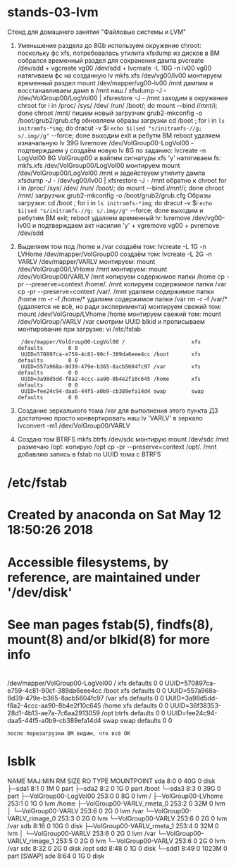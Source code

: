 # stands-03-lvm

Стенд для домашнего занятия "Файловые системы и LVM"

1. Уменьшение раздела до 8Gb
        используем окружение chroot:
        поскольку фс xfs, потребовалась утилита xfsdump
        из дисков в ВМ собрался временный раздел для сохранения дампа
        pvcreate /dev/sdd  +  vgcreate vg00 /dev/sdd  +  lvcreate -L 10G -n lv00 vg00
        натягиваем фс на созданную lv    mkfs.xfs /dev/vg00/lv00
        монтируем временный раздел mount /dev/mapper/vg00-lv00 /mnt
        дампим и восстанавливаем дамп в /mnt наш /     xfsdump -J - /dev/VolGroup00/LogVol00 | xfsrestore -J - /mnt
        заходим в окружение chroot
        for i in /proc/ /sys/ /dev/ /run/ /boot/; do mount --bind $i /mnt/$i; done
        chroot /mnt/
        пишем новый загрузчик  grub2-mkconfig -o /boot/grub2/grub.cfg
        обновляем образы загрузки cd /boot ; for i in `ls initramfs-*img`; do dracut -v $i `echo $i|sed "s/initramfs-//g; s/.img//g"` --force; done
        выходим exit и ребутм ВМ reboot
        удаляем изначальную lv 39G lvremove /dev/VolGroup00-LogVol00    - подтверждаем y
        создаём новую lv 8G по заданию: lvcreate -n LogVol00 8G VolGroup00 и вайпим сигнатуры xfs 'y'
        натягиваем fs: mkfs.xfs /dev/VolGroup00/LogVol00
        монтируем mount /dev/VolGroup00/LogVol00 /mnt и задействуем утилиту дампа xfsdump -J - /dev/vg00/lv00 | xfsrestore -J - /mnt
        обратно к chroot
        for i in /proc/ /sys/ /dev/ /run/ /boot/; do mount --bind $i /mnt/$i; done
        chroot /mnt/
        загрузчик grub2-mkconfig -o /boot/grub2/grub.cfg
        Образы загрузки: cd /boot ; for i in `ls initramfs-*img`; do dracut -v $i `echo $i|sed "s/initramfs-//g; s/.img//g"` --force; done
        выходим и ребутим ВМ exit; reboot
        удаляем временный lv: lvremove /dev/vg00-lv00 и подтверждаем акт насилия 'y' + vgremove vg00 + pvremove /dev/sdd
2. Выделяем том под /home и /var
        создаём том: lvcreate -L 1G -n LVHome /dev/mapper/VolGroup00
        создаём том: lvcreate -L 2G -n VARLV /dev/mapper/VARLV
        монтируем: mount /dev/VolGroup00/LVHome /mnt
        монтируем: mount /dev/VolGroup00/VARLV /mnt
        копируем содержимое папки /home   cp -pr --preserve=context /home/. /mnt
        копируем содержимое папки /var   cp -pr --preserve=context /var/. /mnt
        удаляем содержимое папки /home  rm -r -f /home/*
        удаляем содержимое папки /var  rm -r -f /var/* (удаляется не всё, но ради эксперимента)
        монтируем свежий том: mount /dev/VolGroup/LVhome /home
        монтируем свежий том: mount /dev/VolGroup/VARLV /var
        смотрим UUID blkid и прописываем монтирование при загрузке: vi /etc/fstab

        /dev/mapper/VolGroup00-LogVol00 /                     xfs     defaults        0 0
        UUID=570897ca-e759-4c81-90cf-389da6eee4cc /boot       xfs     defaults        0 0
        UUID=557a968a-8d39-479e-b365-8acb5604fc97 /var        xfs     defaults        0 0
        UUID=3a98d5dd-f8a2-4ccc-aa90-8b4e2f10c645 /home       xfs     defaults        0 0
        UUID=fee24c94-daa5-44f5-a0b9-cb389efa14d4 swap        swap    defaults        0 0
3. Создание зеркального тома /var
        для выполнения этого пункта ДЗ достаточно просто конвертировать наш lv 'VARLV' в зеркало
         lvconvert -m1 /dev/VolGroup00/VARLV
4. Создаю том BTRFS
	mkfs.btrfs /dev/sdc
	монтирую mount /dev/sdc /mnt
	размечаю /opt: копирую /opt   cp -pr --preserve=context /opt/. /mnt
	добавляю запись в fstab по UUID тома с BTRFS
	#
# /etc/fstab
# Created by anaconda on Sat May 12 18:50:26 2018
#
# Accessible filesystems, by reference, are maintained under '/dev/disk'
# See man pages fstab(5), findfs(8), mount(8) and/or blkid(8) for more info
#
/dev/mapper/VolGroup00-LogVol00 /                     xfs     defaults        0 0
UUID=570897ca-e759-4c81-90cf-389da6eee4cc /boot       xfs     defaults        0 0
UUID=557a968a-8d39-479e-b365-8acb5604fc97 /var        xfs     defaults        0 0
UUID=3a98d5dd-f8a2-4ccc-aa90-8b4e2f10c645 /home       xfs     defaults        0 0
UUID=36f38353-28d1-4b13-ae7a-7c6aa2913059 /opt        btrfs   defaults        0 0
UUID=fee24c94-daa5-44f5-a0b9-cb389efa14d4 swap        swap    defaults        0 0

	после перезагрузки ВМ видим, что всё ОК
# lsblk
NAME                          MAJ:MIN RM  SIZE RO TYPE MOUNTPOINT
sda                             8:0    0   40G  0 disk
├─sda1                          8:1    0    1M  0 part
├─sda2                          8:2    0    1G  0 part /boot
└─sda3                          8:3    0   39G  0 part
  ├─VolGroup00-LogVol00       253:0    0    8G  0 lvm  /
  ├─VolGroup00-LVhome         253:1    0    1G  0 lvm  /home
  ├─VolGroup00-VARLV_rmeta_0  253:2    0   32M  0 lvm
  │ └─VolGroup00-VARLV        253:6    0    2G  0 lvm  /var
  └─VolGroup00-VARLV_rimage_0 253:3    0    2G  0 lvm
    └─VolGroup00-VARLV        253:6    0    2G  0 lvm  /var
sdb                             8:16   0   10G  0 disk
├─VolGroup00-VARLV_rmeta_1    253:4    0   32M  0 lvm
│ └─VolGroup00-VARLV          253:6    0    2G  0 lvm  /var
└─VolGroup00-VARLV_rimage_1   253:5    0    2G  0 lvm
  └─VolGroup00-VARLV          253:6    0    2G  0 lvm  /var
sdc                             8:32   0    2G  0 disk /opt
sdd                             8:48   0    1G  0 disk
└─sdd1                          8:49   0 1023M  0 part [SWAP]
sde                             8:64   0    1G  0 disk

			
